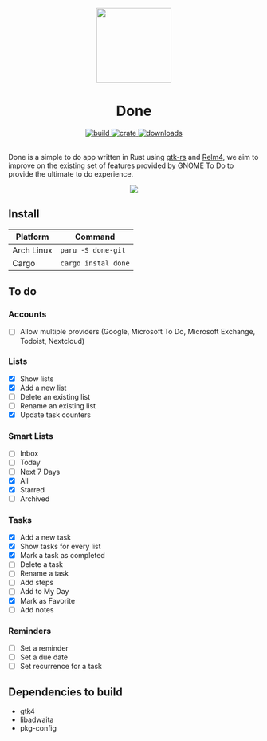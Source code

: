 <div align="center">
  <br>
  <img src="https://raw.githubusercontent.com/edfloreshz/done/4c8632c3ed21ecf2be72c2f0b1b2dfab428fe15f/data/icons/hicolor/scalable/apps/dev.edfloreshz.Done.svg" width="150" />
  <h1>Done</h1>
  <a href="https://github.com/edfloreshz/done/actions/workflows/rust.yml">
    <img src="https://img.shields.io/github/workflow/status/edfloreshz/sensei/Rust?logo=GitHub" alt="build"/>
  </a>
  <a href="https://crates.io/crates/done">
    <img src="https://img.shields.io/crates/v/done?label=Done" alt="crate"/>
  </a>
   <a href="https://crates.io/crates/done">
    <img src="https://img.shields.io/crates/d/done" alt="downloads"/>
  </a>
</div>
<br/>

Done is a simple to do app written in Rust using [gtk-rs](https://gtk-rs.org/) and [Relm4](https://relm4.org/), we aim to improve on the existing set of features
provided by GNOME To Do to provide the ultimate to do experience.

<div align="center">
  <img src="https://user-images.githubusercontent.com/22224438/166165400-5a523df1-b818-4172-9e05-b62662960c31.png"/>
</div>


## Install
| Platform   | Command                                 |
|------------|-----------------------------------------|
| Arch Linux | `paru -S done-git`                    |
| Cargo      | `cargo instal done`                   |

## To do

### Accounts

- [ ] Allow multiple providers (Google, Microsoft To Do, Microsoft Exchange, Todoist, Nextcloud)

### Lists

- [x] Show lists
- [x] Add a new list
- [ ] Delete an existing list
- [ ] Rename an existing list
- [x] Update task counters

### Smart Lists
- [ ] Inbox
- [ ] Today
- [ ] Next 7 Days
- [x] All
- [x] Starred
- [ ] Archived

### Tasks
- [x] Add a new task
- [x] Show tasks for every list
- [x] Mark a task as completed
- [ ] Delete a task
- [ ] Rename a task
- [ ] Add steps
- [ ] Add to My Day
- [x] Mark as Favorite
- [ ] Add notes

### Reminders
- [ ] Set a reminder
- [ ] Set a due date
- [ ] Set recurrence for a task

## Dependencies to build
- gtk4
- libadwaita
- pkg-config
